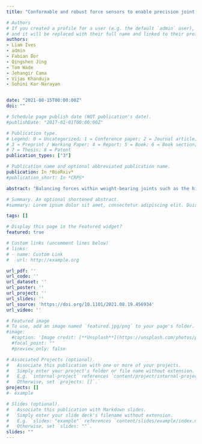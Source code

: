 ```yaml
---
title: "Conformable and robust force sensors to enable precision joint replacement surgery"

# Authors
# If you created a profile for a user (e.g. the default `admin` user), write the username (folder name) here 
# and it will be replaced with their full name and linked to their profile.
authors:
- Liam Ives
- admin
- Fabian Bor
- Qingshen Jing
- Tom Wade
- Jehangir Cama
- Vijas Khanduja
- Sohini Kar-Narayan


date: "2021-08-15T00:00:00Z"
doi: ""

# Schedule page publish date (NOT publication's date).
#publishDate: "2017-01-01T00:00:00Z"

# Publication type.
# Legend: 0 = Uncategorized; 1 = Conference paper; 2 = Journal article;
# 3 = Preprint / Working Paper; 4 = Report; 5 = Book; 6 = Book section;
# 7 = Thesis; 8 = Patent
publication_types: ["3"]

# Publication name and optional abbreviated publication name.
publication: In *BioRxiv*
#publication_short: In *CRPS*

abstract: "Balancing forces within weight-bearing joints such as the hip during joint replacement surgeries is essential for implant longevity. Minimising implant failure is vital to improve patient wellbeing and alleviate pressure on healthcare systems. With improvements in surgery, hip replacement patients are now often younger and more active than in previous generations, and their implants correspondingly need to survive higher stresses. However, force balancing currently depends entirely on surgical skill: no sensors can provide quantitative force feedback within the hip joint’s small, complex geometry. Here, we solve this unmet clinical need by presenting a thin and conformable microfluidic force sensor, which is compatible with the standard surgical process. We optimised the design using finite element modelling, then incorporated and calibrated our sensor in a model hip implant. Using a bespoke testing rig, we demonstrated high sensitivity at typical forces experienced during hip replacements. We anticipate that these sensors will aid implant positioning, increasing the lifetime of hip replacements, and represent a powerful new surgical tool for a range of orthopaedic procedures where force balancing is crucial."

# Summary. An optional shortened abstract.
#summary: Lorem ipsum dolor sit amet, consectetur adipiscing elit. Duis posuere tellus ac convallis placerat. Proin tincidunt magna sed ex sollicitudin condimentum.

tags: []

# Display this page in the Featured widget?
featured: true

# Custom links (uncomment lines below)
# links:
# - name: Custom Link
#   url: http://example.org

url_pdf: ''
url_code: ''
url_dataset: ''
url_poster: ''
url_project: ''
url_slides: ''
url_source: 'https://doi.org/10.1101/2021.08.19.456934'
url_video: ''

# Featured image
# To use, add an image named `featured.jpg/png` to your page's folder. 
#image:
  #caption: 'Image credit: [**Unsplash**](https://unsplash.com/photos/pLCdAaMFLTE)'
  #focal_point: ""
  #preview_only: false

# Associated Projects (optional).
#   Associate this publication with one or more of your projects.
#   Simply enter your project's folder or file name without extension.
#   E.g. `internal-project` references `content/project/internal-project/index.md`.
#   Otherwise, set `projects: []`.
projects: []
#- example

# Slides (optional).
#   Associate this publication with Markdown slides.
#   Simply enter your slide deck's filename without extension.
#   E.g. `slides: "example"` references `content/slides/example/index.md`.
#   Otherwise, set `slides: ""`.
slides: ""
---
```


